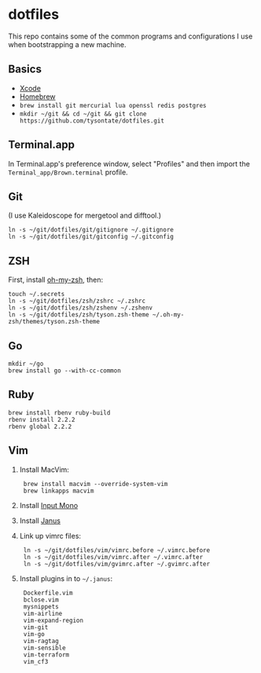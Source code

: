 # dotfiles

This repo contains some of the common programs and configurations I use when
bootstrapping a new machine.

## Basics

  * [Xcode](https://itunes.apple.com/us/app/xcode/id497799835?mt=12)
  * [Homebrew](http://brew.sh)
  * `brew install git mercurial lua openssl redis postgres`
  * `mkdir ~/git && cd ~/git && git clone https://github.com/tysontate/dotfiles.git`

## Terminal.app

In Terminal.app's preference window, select "Profiles" and then import the
`Terminal_app/Brown.terminal` profile.

## Git

(I use Kaleidoscope for mergetool and difftool.)

    ln -s ~/git/dotfiles/git/gitignore ~/.gitignore
    ln -s ~/git/dotfiles/git/gitconfig ~/.gitconfig

## ZSH

First, install [oh-my-zsh](https://github.com/robbyrussell/oh-my-zsh), then:

    touch ~/.secrets
    ln -s ~/git/dotfiles/zsh/zshrc ~/.zshrc
    ln -s ~/git/dotfiles/zsh/zshenv ~/.zshenv
    ln -s ~/git/dotfiles/zsh/tyson.zsh-theme ~/.oh-my-zsh/themes/tyson.zsh-theme

## Go

    mkdir ~/go
    brew install go --with-cc-common

## Ruby

    brew install rbenv ruby-build
    rbenv install 2.2.2
    rbenv global 2.2.2

## Vim

1. Install MacVim:

        brew install macvim --override-system-vim
        brew linkapps macvim

2. Install [Input Mono](http://input.fontbureau.com)

3. Install [Janus](https://github.com/carlhuda/janus)

4. Link up vimrc files:

        ln -s ~/git/dotfiles/vim/vimrc.before ~/.vimrc.before
        ln -s ~/git/dotfiles/vim/vimrc.after ~/.vimrc.after
        ln -s ~/git/dotfiles/vim/gvimrc.after ~/.gvimrc.after

5. Install plugins in to `~/.janus`:

        Dockerfile.vim
        bclose.vim
        mysnippets
        vim-airline
        vim-expand-region
        vim-git
        vim-go
        vim-ragtag
        vim-sensible
        vim-terraform
        vim_cf3
